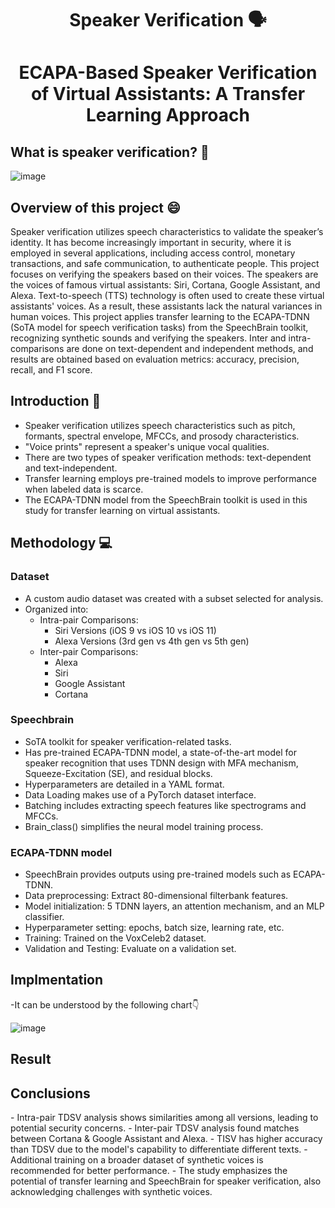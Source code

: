 <h1 align="center">Speaker Verification 🗣</h1>

<h1 align="center">ECAPA-Based Speaker Verification of Virtual Assistants: A Transfer Learning Approach</h1>

<h2>What is speaker verification? 🤔</h2>

 ![image](https://github.com/harshita-bfly/Speaker_verification/assets/100403649/b637365c-7e0a-4a3e-88d0-e0a41d0d792b)

<h2>Overview of this project 😄</h2>

Speaker verification utilizes speech characteristics to validate the speaker’s identity. It has become increasingly important in security, where it is employed in several applications, including access control, monetary transactions, and safe communication, to authenticate people. This project focuses on verifying the speakers based on their voices. The speakers are the voices of famous virtual assistants:  Siri, Cortana, Google Assistant, and Alexa. Text-to-speech (TTS) technology is often used to create these virtual assistants' voices. As a result, these assistants lack the natural variances in human voices. This project applies transfer learning to the ECAPA-TDNN (SoTA model for speech verification tasks) from the SpeechBrain toolkit, recognizing synthetic sounds and verifying the speakers. Inter and intra-comparisons are done on text-dependent and independent methods, and results are obtained based on evaluation metrics: accuracy, precision, recall, and F1 score.

<h2>Introduction 📖</h2>
 
- Speaker verification utilizes speech characteristics such as pitch, formants, spectral envelope, MFCCs, and prosody characteristics.
- "Voice prints" represent a speaker's unique vocal qualities.
- There are two types of speaker verification methods: text-dependent and text-independent.
- Transfer learning employs pre-trained models to improve performance when labeled data is scarce.
- The ECAPA-TDNN model from the SpeechBrain toolkit is used in this study for transfer learning on virtual assistants.


<h2>Methodology 💻</h2>

<h3>Dataset</h3>

- A custom audio dataset was created with a subset selected for analysis.
- Organized into:
     - Intra-pair Comparisons:
         - Siri Versions (iOS 9 vs iOS 10 vs iOS 11)
         - Alexa Versions (3rd gen vs 4th gen vs 5th gen)
     - Inter-pair Comparisons:
        - Alexa
        - Siri
        - Google Assistant
        - Cortana
      
<h3>Speechbrain</h3>

- SoTA toolkit for speaker verification-related tasks.
- Has pre-trained ECAPA-TDNN model, a state-of-the-art model for speaker recognition that uses TDNN design with MFA mechanism, Squeeze-Excitation (SE), and residual blocks.
- Hyperparameters are detailed in a YAML format.
- Data Loading makes use of a PyTorch dataset interface.
- Batching includes extracting speech features like spectrograms and MFCCs.
- Brain_class() simplifies the neural model training process.

<h3>ECAPA-TDNN model</h3>

- SpeechBrain provides outputs using pre-trained models such as ECAPA-TDNN.
- Data preprocessing: Extract 80-dimensional filterbank features.
- Model initialization: 5 TDNN layers, an attention mechanism, and an MLP classifier.
- Hyperparameter setting: epochs, batch size, learning rate, etc.
- Training: Trained on the VoxCeleb2 dataset.
- Validation and Testing: Evaluate on a validation set.


<h2>Implmentation</h2>

-It can be understood by the following chart👇

![image](https://github.com/harshita-bfly/Speaker_verification/assets/100403649/df4e9ab3-5956-435e-91bf-a87ca5ff15bf)

<h2>Result</h2>

<h2>Conclusions</h2>
- Intra-pair TDSV analysis shows similarities among all versions, leading to potential security concerns.
- Inter-pair TDSV analysis found matches between Cortana & Google Assistant and Alexa.
- TISV has higher accuracy than TDSV due to the model's capability to differentiate different texts.
- Additional training on a broader dataset of synthetic voices is recommended for better performance.
- The study emphasizes the potential of transfer learning and SpeechBrain for speaker verification, also acknowledging challenges with synthetic voices.






















